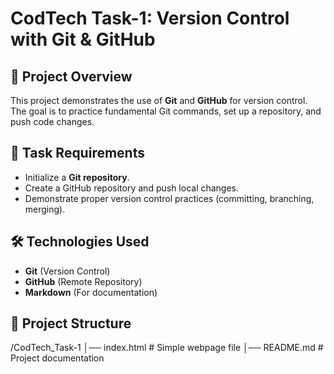 # CodTech Task-1: Version Control with Git & GitHub

## 🚀 Project Overview
This project demonstrates the use of **Git** and **GitHub** for version control. The goal is to practice fundamental Git commands, set up a repository, and push code changes.

## 📌 Task Requirements
- Initialize a **Git repository**.
- Create a GitHub repository and push local changes.
- Demonstrate proper version control practices (committing, branching, merging).

## 🛠️ Technologies Used
- **Git** (Version Control)
- **GitHub** (Remote Repository)
- **Markdown** (For documentation)

## 📂 Project Structure
/CodTech_Task-1 │── index.html # Simple webpage file │── README.md # Project documentation
